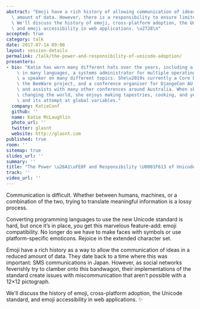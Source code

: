 ```yaml
---
abstract: "Emoji have a rich history of allowing communication of ideas in a reduced\
  \ amount of data. However, there is a responsibility to ensure limited miscommunication.\
  \ We'll discuss the history of emoji, cross-platform adoption, the Unicode standard,\
  \ and emoji accessibility in web applications. \u2728\n"
accepted: true
category: talk
date: 2017-07-14 09:00
layout: session-details
permalink: /talk/the-power-and-responsibility-of-unicode-adoption/
presenters:
- bio: "Katie has worn many different hats over the years, including a software developer\
    \ in many languages, a systems administrator for multiple operating systems, and\
    \ a speaker on many different topics. She\u2019s currently a Core Developer on\
    \ the BeeWare project, and a conference organiser for DjangoCon AU 2017, KatieConf,\
    \ and assists with many other conferences around Australia. When she\u2019s not\
    \ changing the world, she enjoys making tapestries, cooking, and yelling at JavaScript\
    \ and its attempt at global variables."
  company: KatieConf
  github: ''
  name: Katie McLaughlin
  photo_url: ''
  twitter: glasnt
  website: http://glasnt.com
published: true
room: ''
sitemap: true
slides_url: ''
summary: ''
title: "The Power \u26A1\uFE0F and Responsibility \U0001F613 of Unicode Adoption \u2728"
track: ''
video_url: ''
---
```


Communication is difficult. Whether between humans, machines, or a combination of the two, trying to translate meaningful information is a lossy process.

Converting programming languages to use the new Unicode standard is hard, but once it’s in place, you get this marvelous feature-add: emoji compatibility. No longer do we have to make faces with symbols or use platform-specific emoticons. Rejoice in the extended character set.

Emoji have a rich history as a way to allow the communication of ideas in a reduced amount of data. They date back to a time where this was important: SMS communications in Japan. However, as social networks feverishly try to clamber onto this bandwagon, their implementations of the standard create issues with miscommunication that aren’t possible with a 12×12 pictograph.

We'll discuss the history of emoji, cross-platform adoption, the Unicode standard, and emoji accessibility in web applications. ✨
